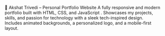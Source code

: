 🚀 Akshat Trivedi – Personal Portfolio Website A fully responsive and modern portfolio built with HTML, CSS, and JavaScript . Showcases my projects, skills, and passion for technology with a sleek tech-inspired design. Includes animated backgrounds, a personalized logo, and a mobile-first layout.
